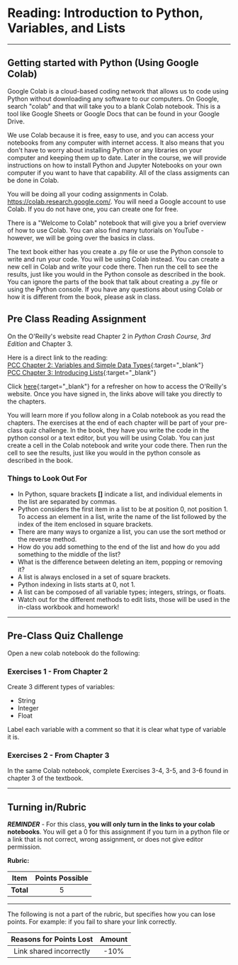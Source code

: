 #  Reading: Introduction to Python, Variables, and Lists

---

## Getting started with Python (Using Google Colab)

Google Colab is a cloud-based coding network that allows us to code using Python without downloading any software to our computers. On Google, search "colab" and that will take you to a blank Colab notebook. This is a tool like Google Sheets or Google Docs that can be found in your Google Drive.

We use Colab because it is free, easy to use, and you can access your notebooks from any computer with internet access. It also means that you don't have to worry about installing Python or any libraries on your computer and keeping them up to date.  Later in the course, we will provide instructions on how to install Python and Jupyter Notebooks on your own computer if you want to have that capability. All of the class assigments can be done in Colab.

You will be doing all your coding assignments in Colab. https://colab.research.google.com/. You will need a Google account to use Colab. If you do not have one, you can create one for free. 

There is a "Welcome to Colab" notebook that will give you a brief overview of how to use Colab. You can also find many tutorials on YouTube - however, we will be going over the basics in class.

The text book either has you create a .py file or use the Python console to write and run your code. You will be using Colab instead. You can create a new cell in Colab and write your code there. Then run the cell to see the results, just like you would in the Python console as described in the book. You can ignore the parts of the book that talk about creating a .py file or using the Python console. If you have any questions about using Colab or how it is different from the book, please ask in class.

## Pre Class Reading Assignment

On the O'Reilly's website read Chapter 2 in _Python Crash Course, 3rd Edition_  and Chapter 3.

Here is a direct link to the reading:<br>
[PCC Chapter 2: Variables and Simple Data Types](https://learning.oreilly.com/library/view/python-crash-course/9781098156664/c02.xhtml){:target="_blank"}<br>
[PCC Chapter 3: Introducing Lists](https://learning.oreilly.com/library/view/python-crash-course/9781098156664/c03.xhtml#h1-502703c03-0001){:target="_blank"}

Click [here](../../resources/textbooks/textbooks.md){:target="_blank"} for a refresher on how to access the O'Reilly's website. Once you have signed in, the links above will take you directly to the chapters.

You will learn more if you follow along in a Colab notebook as you read the chapters. The exercises at the end of each chapter will be part of your pre-class quiz challenge. In the book, they have you write the code in the python consol or a text editor, but you will be using Colab. You can just create a cell in the Colab notebook and write your code there. Then run the cell to see the results, just like you would in the python console as described in the book.

### Things to Look Out For

- In Python, square brackets **[]** indicate a list, and individual elements in the list are separated by commas. 
- Python considers the first item in a list to be at position 0, not position 1. To access an element in a list, write the name of the list followed by the index of the item enclosed in square brackets.
- There are many ways to organize a list, you can use the sort method or the reverse method. 
- How do you add something to the end of the list and how do you add something to the middle of the list?
- What is the difference between deleting an item, popping or removing it? 
- A list is always enclosed in a set of square brackets.
- Python indexing in lists starts at 0, not 1.
- A list can be composed of all variable types; integers, strings, or floats.
- Watch out for the different methods to edit lists, those will be used in the in-class workbook and homework!

---

## Pre-Class Quiz Challenge

Open a new colab notebook do the following:

### Exercises 1 - From Chapter 2

Create 3 different types of variables:

>
   - String<br>
   - Integer<br>
   - Float

Label each variable with a comment so that it is clear what type of variable it is. 

### Exercises 2 - From Chapter 3

In the same Colab notebook, complete Exercises 3-4, 3-5, and 3-6 found in chapter 3 of the textbook.

---

## Turning in/Rubric

**_REMINDER_** - For this class, **you will only turn in the links to your colab notebooks**. You will get a 0 for this assignment if you turn in a python file or a link that is not correct, wrong assignment, or does not give editor permission.

**Rubric:**

|                      Item                      | Points Possible |
|:----------------------------------------------:|:---------------:|
| <div style="text-align: right">**Total**</div> |        5        |

---

The following is not a part of the rubric, but specifies how you can lose points. For example: if you fail to share your link correctly.

| **Reasons for Points Lost** |    **Amount**     |  
|:---------------------------:|:-----------------:|
|   Link shared incorrectly   |       -10%        | 